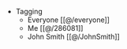 - Tagging
  - Everyone
    [[@/everyone]]
  - Me
    [[@/286081]]
  - John Smith
    [[@/JohnSmith]]
